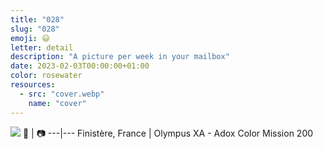 ```yaml
---
title: "028"
slug: "028"
emoji: 😃
letter: detail
description: "A picture per week in your mailbox"
date: 2023-02-03T00:00:00+01:00
color: rosewater
resources:
  - src: "cover.webp"
    name: "cover"
---
```

![](cover)
📍 | 📷
---|---
Finistère, France | Olympus XA - Adox Color Mission 200
